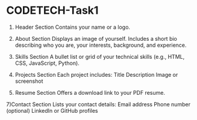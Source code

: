 # CODETECH-Task1

1) Header Section
Contains your name or a logo.

3) About Section
Displays an image of yourself.
Includes a short bio describing who you are, your interests, background, and experience.

4) Skills Section
A bullet list or grid of your technical skills (e.g., HTML, CSS, JavaScript, Python).

5) Projects Section
Each project includes:
Title
Description
Image or screenshot

6) Resume Section
Offers a download link to your PDF resume.

7)Contact Section
Lists your contact details:
Email address
Phone number (optional)
LinkedIn or GitHub profiles



